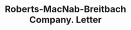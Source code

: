 ---
doi: 10.7916/D8N02JJG
date_other: '1939'
date_other_textual: '1939'
form: correspondence
genre:
- Letters (correspondence)
name:
- Roberts-MacNab-Breitbach Company
object_in_context_url: https://biggert.cul.columbia.edu/items/view/ave_biggert_00753
subject_hierarchical_geographic:
- Bismarck, North Dakota, United States
subject_name:
- Roberts-MacNab-Breitbach Company
title: Roberts-MacNab-Breitbach Company. Letter
sort_title: Roberts-MacNab-Breitbach Company. Letter
call_number: ave_biggert_00753
coordinates:
- 46.813343,-100.779004
pid: ave_biggert_00753
identifiers: ave_biggert_00753
thumbnail: https://derivativo-2.library.columbia.edu/iiif/2/ldpd:345282/full/!256,256/0/native.jpg
permalink: "/items/ave_biggert_00753/"
layout: iiif-image-page
---